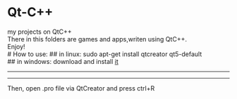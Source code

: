 <div><h1>Qt-C++</h1></div>
my projects on QtC++<br/>
There in this folders are games and apps,writen using QtC++.<br/>
Enjoy!<br/>
# How to use:
## in linux:
 sudo apt-get install qtcreator qt5-default<br/>
## in windows:
 download and install <a href="http://download.qt.io/official_releases/qt/5.12/5.12.4/qt-opensource-windows-x86-5.12.4.exe">it</a><br/>
<hr/><hr/>
Then, open .pro file via QtCreator and press ctrl+R<br/>
